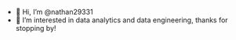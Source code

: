 - 👋 Hi, I’m @nathan29331
- 👀 I’m interested in data analytics and data engineering, thanks for stopping by!


